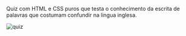 Quiz com HTML e CSS puros que testa o conhecimento da escrita de palavras que costumam confundir na lingua inglesa.

![quiz](https://user-images.githubusercontent.com/110649796/204407513-22470363-a3aa-4b84-bcd8-175245bad378.png)
